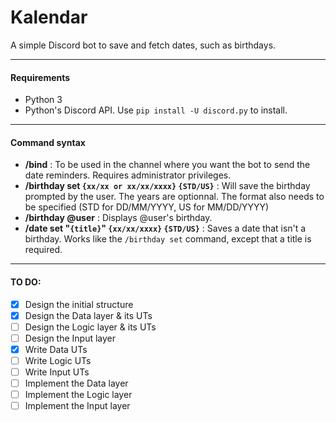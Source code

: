 # Kalendar
A simple Discord bot to save and fetch dates, such as birthdays.

------

#### Requirements
- Python 3
- Python's Discord API. Use `pip install -U discord.py` to install.

---

#### Command syntax
- **/bind** : To be used in the channel where you want the bot to send the date reminders. Requires administrator privileges.
- **/birthday set `{xx/xx or xx/xx/xxxx}` `{STD/US}`** : Will save the birthday prompted by the user. The years are optionnal. The format also needs to be specified (STD for DD/MM/YYYY, US for MM/DD/YYYY)
- **/birthday @user** : Displays @user's birthday.
- **/date set "`{title}`" `{xx/xx/xxxx}` `{STD/US}`** : Saves a date that isn't a birthday. Works like the `/birthday set` command, except that a title is required.

---

#### TO DO:
- [X] Design the initial structure
- [X] Design the Data layer & its UTs
- [ ] Design the Logic layer & its UTs
- [ ] Design the Input layer
- [X] Write Data UTs
- [ ] Write Logic UTs
- [ ] Write Input UTs
- [ ] Implement the Data layer
- [ ] Implement the Logic layer
- [ ] Implement the Input layer
